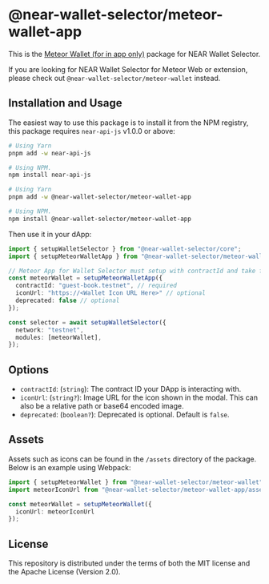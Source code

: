 # @near-wallet-selector/meteor-wallet-app

This is the [Meteor Wallet (for in app only)](https://meteorwallet.app) package for NEAR Wallet Selector.

If you are looking for NEAR Wallet Selector for Meteor Web or extension, please check out `@near-wallet-selector/meteor-wallet` instead.

## Installation and Usage

The easiest way to use this package is to install it from the NPM registry, this package requires `near-api-js` v1.0.0 or above:

```bash
# Using Yarn
pnpm add -w near-api-js

# Using NPM.
npm install near-api-js
```
```bash
# Using Yarn
pnpm add -w @near-wallet-selector/meteor-wallet-app

# Using NPM.
npm install @near-wallet-selector/meteor-wallet-app
```

Then use it in your dApp:

```ts
import { setupWalletSelector } from "@near-wallet-selector/core";
import { setupMeteorWalletApp } from "@near-wallet-selector/meteor-wallet-app";

// Meteor App for Wallet Selector must setup with contractId and take few optional params, see options below.
const meteorWallet = setupMeteorWalletApp({
  contractId: "guest-book.testnet", // required
  iconUrl: "https://<Wallet Icon URL Here>" // optional
  deprecated: false // optional
});

const selector = await setupWalletSelector({
  network: "testnet",
  modules: [meteorWallet],
});
```

## Options

- `contractId`: (`string`): The contract ID your DApp is interacting with.
- `iconUrl`: (`string?`): Image URL for the icon shown in the modal. This can also be a relative path or base64 encoded image.
- `deprecated`: (`boolean?`): Deprecated is optional. Default is `false`.

## Assets

Assets such as icons can be found in the `/assets` directory of the package. Below is an example using Webpack:

```ts
import { setupMeteorWallet } from "@near-wallet-selector/meteor-wallet";
import meteorIconUrl from "@near-wallet-selector/meteor-wallet-app/assets/meteor-app-icon.png";

const meteorWallet = setupMeteorWallet({
  iconUrl: meteorIconUrl
});
```

## License

This repository is distributed under the terms of both the MIT license and the Apache License (Version 2.0).
